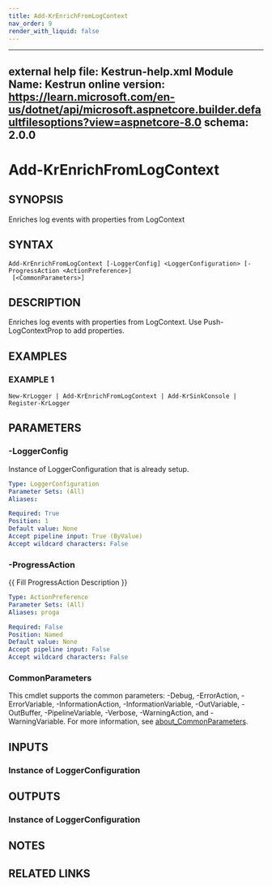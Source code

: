 ```yaml
---
title: Add-KrEnrichFromLogContext
nav_order: 9
render_with_liquid: false
---
```

---
external help file: Kestrun-help.xml
Module Name: Kestrun
online version: https://learn.microsoft.com/en-us/dotnet/api/microsoft.aspnetcore.builder.defaultfilesoptions?view=aspnetcore-8.0
schema: 2.0.0
---

# Add-KrEnrichFromLogContext

## SYNOPSIS
Enriches log events with properties from LogContext

## SYNTAX

```
Add-KrEnrichFromLogContext [-LoggerConfig] <LoggerConfiguration> [-ProgressAction <ActionPreference>]
 [<CommonParameters>]
```

## DESCRIPTION
Enriches log events with properties from LogContext.
Use Push-LogContextProp to add properties.

## EXAMPLES

### EXAMPLE 1
```
New-KrLogger | Add-KrEnrichFromLogContext | Add-KrSinkConsole | Register-KrLogger
```

## PARAMETERS

### -LoggerConfig
Instance of LoggerConfiguration that is already setup.

```yaml
Type: LoggerConfiguration
Parameter Sets: (All)
Aliases:

Required: True
Position: 1
Default value: None
Accept pipeline input: True (ByValue)
Accept wildcard characters: False
```

### -ProgressAction
{{ Fill ProgressAction Description }}

```yaml
Type: ActionPreference
Parameter Sets: (All)
Aliases: proga

Required: False
Position: Named
Default value: None
Accept pipeline input: False
Accept wildcard characters: False
```

### CommonParameters
This cmdlet supports the common parameters: -Debug, -ErrorAction, -ErrorVariable, -InformationAction, -InformationVariable, -OutVariable, -OutBuffer, -PipelineVariable, -Verbose, -WarningAction, and -WarningVariable. For more information, see [about_CommonParameters](http://go.microsoft.com/fwlink/?LinkID=113216).

## INPUTS

### Instance of LoggerConfiguration
## OUTPUTS

### Instance of LoggerConfiguration
## NOTES

## RELATED LINKS
